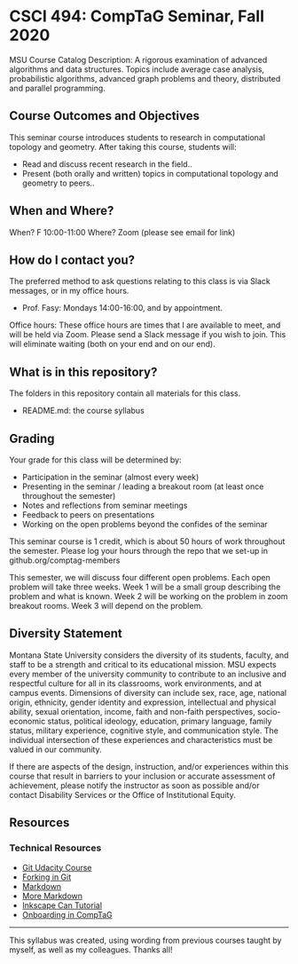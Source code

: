 # CSCI 494: CompTaG Seminar, Fall 2020 #

MSU Course Catalog Description: 
A rigorous examination of advanced
algorithms and data structures. Topics include average case analysis,
probabilistic algorithms, advanced graph problems and theory, distributed and
parallel programming.

## Course Outcomes and Objectives

This seminar course introduces students to research in computational topology
and geometry.  After taking this course, students will:

* Read and discuss recent research in the field..
* Present (both orally and written) topics in computational topology and
  geometry to peers..

## When and Where?

When? F 10:00-11:00
Where? Zoom (please see email for link) 

## How do I contact you?

The preferred method to ask questions relating to this class is via Slack messages, or in my office hours.

* Prof. Fasy: Mondays 14:00-16:00, and by appointment. 

Office hours: These office hours are times that I are available to meet, and
will be held via Zoom.  Please send a Slack message if you wish to join.
This will eliminate waiting (both on your end and on our end).

## What is in this repository?

The folders in this repository contain all materials for this class.
  
- README.md: the course syllabus

## Grading

Your grade for this class will be determined by:

- Participation in the seminar (almost every week)
- Presenting in the seminar / leading a breakout room (at least once throughout
  the semester)
- Notes and reflections from seminar meetings
- Feedback to peers on presentations
- Working on the open problems beyond the confides of the seminar

This seminar course is 1 credit, which is about 50 hours of work throughout the
semester. Please log your hours through the repo that we set-up in
github.org/comptag-members 

This semester, we will discuss four different open problems.  Each open problem
will take three weeks.  Week 1 will be a small group describing the problem and
what is known.  Week 2 will be working on the problem in zoom breakout rooms.
Week 3 will depend on the problem.

## Diversity Statement

Montana State University considers the diversity of its students, faculty, and
staff to be a strength and critical to its educational mission. MSU expects
every member of the university community to contribute to an inclusive and
respectful culture for all in its classrooms, work environments, and at campus
events.  Dimensions of diversity can include sex, race, age, national origin,
ethnicity, gender identity and expression, intellectual and physical ability,
sexual orientation, income, faith and non-faith perspectives, socio-economic
status, political ideology, education, primary language, family status, military
experience, cognitive style, and communication style. The individual
intersection of these experiences and characteristics must be valued in our
community.

If there are aspects of the design, instruction, and/or experiences within this
course that result in barriers to your inclusion or accurate assessment of
achievement, please notify the instructor as soon as possible and/or contact
Disability Services or the Office of Institutional Equity.

## Resources

### Technical Resources

- [Git Udacity
  Course](https://www.udacity.com/course/how-to-use-git-and-github--ud775)
- [Forking in Git](https://help.github.com/articles/fork-a-repo/)
- [Markdown](http://daringfireball.net/projects/markdown/)
- [More Markdown](https://www.markdowntutorial.com/)
- [Inkscape Can Tutorial](http://tavmjong.free.fr/INKSCAPE/MANUAL/html/SoupCan.html)
- [Onboarding in
  CompTaG](https://github.com/compTAG/student-resources/blob/master/how-tos/onboarding.md)

--- 

This syllabus was created, using wording from previous courses taught by myself, as well as my colleagues.  Thanks all!

